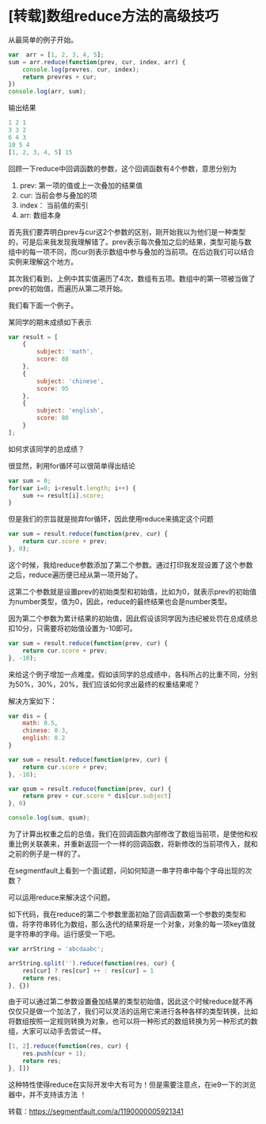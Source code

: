 # [转载]数组reduce方法的高级技巧

从最简单的例子开始。

```js
var  arr = [1, 2, 3, 4, 5];
sum = arr.reduce(function(prev, cur, index, arr) {
    console.log(prevres, cur, index);
    return prevres + cur;
})
console.log(arr, sum);
```

输出结果

```js
1 2 1
3 3 2
6 4 3
10 5 4
[1, 2, 3, 4, 5] 15
```

回顾一下reduce中回调函数的参数，这个回调函数有4个参数，意思分别为

1. prev: 第一项的值或上一次叠加的结果值
2. cur: 当前会参与叠加的项
3. index： 当前值的索引
4. arr: 数组本身

首先我们要弄明白prev与cur这2个参数的区别，刚开始我以为他们是一种类型的，可是后来我发现我理解错了。prev表示每次叠加之后的结果，类型可能与数组中的每一项不同，而cur则表示数组中参与叠加的当前项。在后边我们可以结合实例来理解这个地方。

其次我们看到，上例中其实值遍历了4次，数组有五项。数组中的第一项被当做了prev的初始值，而遍历从第二项开始。

我们看下面一个例子。

某同学的期末成绩如下表示

```js
var result = [
    {
        subject: 'math',
        score: 88
    },
    {
        subject: 'chinese',
        score: 95
    },
    {
        subject: 'english',
        score: 80
    }
];
```

如何求该同学的总成绩？

很显然，利用for循环可以很简单得出结论

```js
var sum = 0;
for(var i=0; i<result.length; i++) {
    sum += result[i].score;
}
```

但是我们的宗旨就是抛弃for循环，因此使用reduce来搞定这个问题

```js
var sum = result.reduce(function(prev, cur) {
    return cur.score + prev;
}, 0);
```

这个时候，我给reduce参数添加了第二个参数。通过打印我发现设置了这个参数之后，reduce遍历便已经从第一项开始了。

这第二个参数就是设置prev的初始类型和初始值，比如为0，就表示prev的初始值为number类型，值为0，因此，reduce的最终结果也会是number类型。

因为第二个参数为累计结果的初始值，因此假设该同学因为违纪被处罚在总成绩总扣10分，只需要将初始值设置为-10即可。

```js
var sum = result.reduce(function(prev, cur) {
    return cur.score + prev;
}, -10);
```

来给这个例子增加一点难度。假如该同学的总成绩中，各科所占的比重不同，分别为50%，30%，20%，我们应该如何求出最终的权重结果呢？

解决方案如下：

```js
var dis = {
    math: 0.5,
    chinese: 0.3,
    english: 0.2
}

var sum = result.reduce(function(prev, cur) {
    return cur.score + prev;
}, -10);

var qsum = result.reduce(function(prev, cur) {
    return prev + cur.score * dis[cur.subject]
}, 0)

console.log(sum, qsum);
```

为了计算出权重之后的总值，我们在回调函数内部修改了数组当前项，是使他和权重比例关联袭来，并重新返回一个一样的回调函数，将新修改的当前项传入，就和之前的例子是一样的了。

在segmentfault上看到一个面试题，问如何知道一串字符串中每个字母出现的次数？

可以运用reduce来解决这个问题。

如下代码，我在reduce的第二个参数里面初始了回调函数第一个参数的类型和值，将字符串转化为数组，那么迭代的结果将是一个对象，对象的每一项key值就是字符串的字母。运行感受一下吧。

```js
var arrString = 'abcdaabc';

arrString.split('').reduce(function(res, cur) {
    res[cur] ? res[cur] ++ : res[cur] = 1
    return res;
}, {})
```

由于可以通过第二参数设置叠加结果的类型初始值，因此这个时候reduce就不再仅仅只是做一个加法了，我们可以灵活的运用它来进行各种各样的类型转换，比如将数组按照一定规则转换为对象，也可以将一种形式的数组转换为另一种形式的数组，大家可以动手去尝试一样。

```js
[1, 2].reduce(function(res, cur) { 
    res.push(cur + 1); 
    return res; 
}, [])
```

这种特性使得reduce在实际开发中大有可为！但是需要注意点，在ie9一下的浏览器中，并不支持该方法 ！



转载：https://segmentfault.com/a/1190000005921341